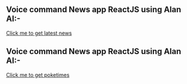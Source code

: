 ## Voice command News app ReactJS using Alan AI:-  
  [Click me to get latest news](https://voice-command-news-app.herokuapp.com/)
  
## Voice command News app ReactJS using Alan AI:-  
  [Click me to get poketimes](https://poketimes-app.herokuapp.com/)
  
